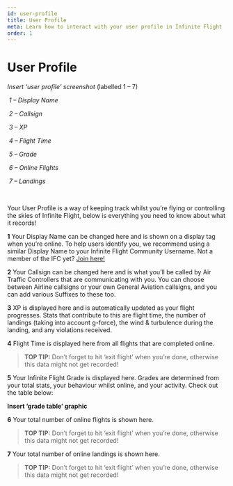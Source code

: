 ```yaml
---
id: user-profile
title: User Profile
meta: Learn how to interact with your user profile in Infinite Flight
order: 1
---
```


# User Profile



*Insert ‘user profile’ screenshot* (labelled 1 – 7)

 

​           *1 – Display Name*

​           *2 – Callsign*

​           *3 – XP*

​           *4 – Flight Time*

​           *5 – Grade*

​           *6 – Online Flights*

​           *7 – Landings*

​           

Your User Profile is a way of keeping track whilst you’re flying or controlling the skies of Infinite Flight, below is everything you need to know about what it records!

 

**1**        Your Display Name can be changed here and is shown on a display tag when you’re online. To help users identify you, we recommend using a similar Display Name to your Infinite Flight Community Username. Not a member of the IFC yet? [Join here!](https://community.infiniteflight.com/)

 

**2**        Your Callsign can be changed here and is what you’ll be called by Air Traffic Controllers that are communicating with you. You can choose between Airline callsigns or your own General Aviation callsigns, and you can add various Suffixes to these too.

 

**3**        XP is displayed here and is automatically updated as your flight progresses. Stats that contribute to this are flight time, the number of landings (taking into account g-force), the wind & turbulence during the landing, and any violations received.

 

**4**        Flight Time is displayed here from all flights that are completed online. 

> **TOP TIP:** Don’t forget to hit ‘exit flight’ when you’re done, otherwise this data might not get recorded!

 

**5**        Your Infinite Flight Grade is displayed here. Grades are determined from your total stats, your behaviour whilst online, and your activity. Check out the table below:

 

**Insert ‘grade table’ graphic**

 

**6**        Your total number of online flights is shown here.

> **TOP TIP:** Don’t forget to hit ‘exit flight’ when you’re done, otherwise this data might not get recorded!

 

**7**        Your total number of online landings is shown here. 

> **TOP TIP:** Don’t forget to hit ‘exit flight’ when you’re done, otherwise this data might not get recorded!